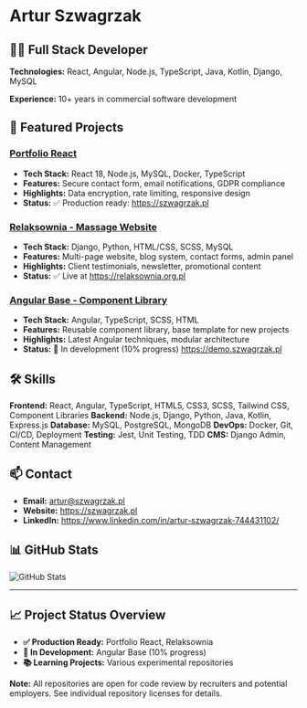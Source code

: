 # Artur Szwagrzak

## 👨‍💻 Full Stack Developer

**Technologies:** React, Angular, Node.js, TypeScript, Java, Kotlin, Django, MySQL

**Experience:** 10+ years in commercial software development

## 🚀 Featured Projects

### [Portfolio React](https://github.com/Arczi89/portfolio-react)

- **Tech Stack:** React 18, Node.js, MySQL, Docker, TypeScript
- **Features:** Secure contact form, email notifications, GDPR compliance
- **Highlights:** Data encryption, rate limiting, responsive design
- **Status:** ✅ Production ready: https://szwagrzak.pl

### [Relaksownia - Massage Website](https://github.com/Arczi89/relaksownia)

- **Tech Stack:** Django, Python, HTML/CSS, SCSS, MySQL
- **Features:** Multi-page website, blog system, contact forms, admin panel
- **Highlights:** Client testimonials, newsletter, promotional content
- **Status:** ✅ Live at https://relaksownia.org.pl

### [Angular Base - Component Library](https://github.com/Arczi89/angular-base)

- **Tech Stack:** Angular, TypeScript, SCSS, HTML
- **Features:** Reusable component library, base template for new projects
- **Highlights:** Latest Angular techniques, modular architecture
- **Status:** 🔄 In development (10% progress) https://demo.szwagrzak.pl

## 🛠️ Skills

**Frontend:** React, Angular, TypeScript, HTML5, CSS3, SCSS, Tailwind CSS, Component Libraries
**Backend:** Node.js, Django, Python, Java, Kotlin, Express.js
**Database:** MySQL, PostgreSQL, MongoDB
**DevOps:** Docker, Git, CI/CD, Deployment
**Testing:** Jest, Unit Testing, TDD
**CMS:** Django Admin, Content Management

## 📫 Contact

- **Email:** artur@szwagrzak.pl
- **Website:** https://szwagrzak.pl
- **LinkedIn:** https://www.linkedin.com/in/artur-szwagrzak-744431102/

## 📊 GitHub Stats

![GitHub Stats](https://github-readme-stats.vercel.app/api?username=Arczi89&show_icons=true&theme=radical)

---

## 📈 Project Status Overview

- **✅ Production Ready:** Portfolio React, Relaksownia
- **🔄 In Development:** Angular Base (10% progress)
- **📚 Learning Projects:** Various experimental repositories

**Note:** All repositories are open for code review by recruiters and potential employers. See individual repository licenses for details.
